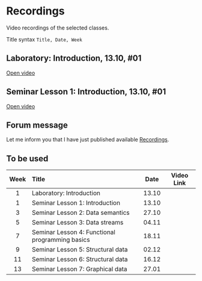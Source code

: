 # Recordings

Video recordings of the selected classes.

Title syntax `Title, Date, Week`

## Laboratory: Introduction, 13.10, #01

[Open video](https://youtu.be/04Ie7l98SwA)

## Seminar Lesson 1: Introduction, 13.10, #01

[Open video](https://youtu.be/JW8TInqJv50)

## Forum message

Let me inform you that I have just published available [Recordings](https://ife.edu.p.lodz.pl/course/view.php?id=224#section-3).

## To be used

| Week  | Title                                           | Date  | Video Link |
| :---: | :---------------------------------------------- | :---: | :--------: |
|   1   | Laboratory: Introduction                        | 13.10 |            |
|   1   | Seminar Lesson 1: Introduction                  | 13.10 |            |
|   3   | Seminar Lesson 2: Data semantics                | 27.10 |            |
|   5   | Seminar Lesson 3: Data streams                  | 04.11 |            |
|   7   | Seminar Lesson 4: Functional programming basics | 18.11 |            |
|   9   | Seminar Lesson 5: Structural data               | 02.12 |            |
|  11   | Seminar Lesson 6: Structural data               | 16.12 |            |
|  13   | Seminar Lesson 7: Graphical data                | 27.01 |            |

